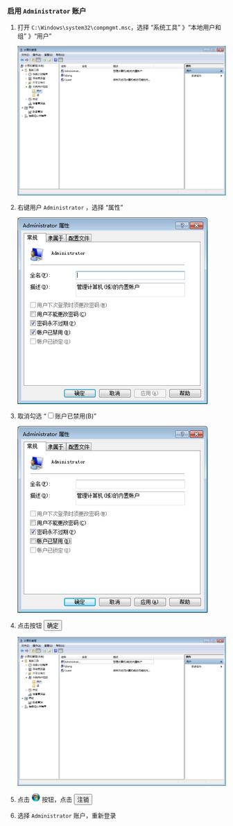 ### 启用 `Administrator` 账户
1. 打开 `C:\Windows\system32\compmgmt.msc`，选择 “系统工具” 》“本地用户和组” 》“用户”

    ![计算机管理](img\计算机管理.png)
2. 右键用户 `Administrator` ，选择 “属性”

    ![Administrator属性](img\Administrator属性.png)
3. 取消勾选 “<input type="checkbox"/>账户已禁用(B)”

    ![Administrator属性2](img\Administrator属性2.png)
4. 点击按钮 <button>确定</button>

    ![计算机管理2](img\计算机管理2.png)
5. 点击 <img src="img/开始.png" style="" height="20"/> 按钮，点击 <button>注销</button>
6. 选择 `Administrator` 账户，重新登录